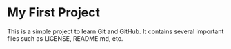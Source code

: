 # My First Project

This is a simple project to learn Git and GitHub. It contains several important files such as LICENSE, README.md, etc.

